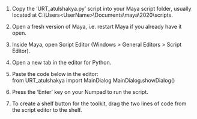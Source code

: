 1.	Copy the ‘URT_atulshakya.py’ script into your Maya script folder, usually located at C:\Users\<UserName>\Documents\maya\2020\scripts.
2.	Open a fresh version of Maya, i.e. restart Maya if you already have it open.
3.	Inside Maya, open Script Editor (Windows > General Editors > Script Editor).
4.	Open a new tab in the editor for Python.
5.	Paste the code below in the editor:<br/>
		from URT_atulshakya import MainDialog
		MainDialog.showDialog()

6.	Press the ‘Enter’ key on your Numpad to run the script. 
7.	To create a shelf button for the toolkit, drag the two lines of code from the script editor to the shelf.
